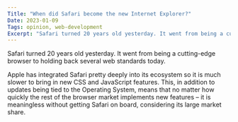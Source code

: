 ```yaml
---
Title: "When did Safari become the new Internet Explorer?"
Date: 2023-01-09
Tags: opinion, web-development
Excerpt: "Safari turned 20 years old yesterday. It went from being a cutting-edge browser to holding back several web standards today."
---
```


Safari turned 20 years old yesterday. It went from being a cutting-edge browser to holding back several web standards today.

Apple has integrated Safari pretty deeply into its ecosystem so it is much slower to bring in new CSS and JavaScript features. This, in addition to updates being tied to the Operating System, means that no matter how quickly the rest of the browser market implements new features – it is meaningless without getting Safari on board, considering its large market share. 